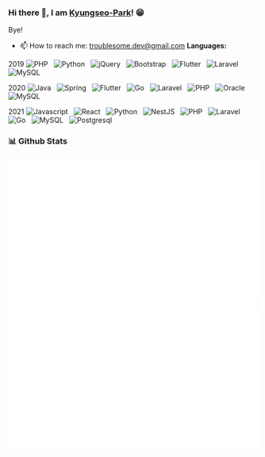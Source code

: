 ### Hi there 👋, I am [Kyungseo-Park](https://Kyungseo-Park.github.io/)! 😁

<!--
**Kyungseo-Park/Kyungseo-Park** is a ✨ _special_ ✨ repository because its `README.md` (this file) appears on your GitHub profile.
Here are some ideas to get you started:

- 🔭 I’m currently working on ...
- 🌱 I’m currently learning ...
- 👯 I’m looking to collaborate on ...
- 🤔 I’m looking for help with ...
- 💬 Ask me about ...
- 📫 How to reach me: ...
- 😄 Pronouns: ...
- ⚡ Fun fact: ...
- 🤔 I’m looking for help with Statistics
- 👯 I’m looking to collaborate on ...
-->

Bye!

- 📫 How to reach me: troublesome.dev@gmail.com
  **Languages:**

2019
![PHP](https://img.shields.io/badge/-PHP-black?logo=PHP&style=social)&nbsp;&nbsp;
![Python](https://img.shields.io/badge/-Python-black?logo=Python&style=social)&nbsp;&nbsp;
![jQuery](https://img.shields.io/badge/-jQuery-black?logo=jquery&style=social)&nbsp;&nbsp;
![Bootstrap](https://img.shields.io/badge/-Bootstrap-black?logo=bootstrap&style=social)&nbsp;&nbsp;
![Flutter](https://img.shields.io/badge/-Flutter-black?logo=Flutter&style=social)&nbsp;&nbsp;
![Laravel](https://img.shields.io/badge/-Laravel-black?logo=Laravel&style=social)&nbsp;&nbsp;
![MySQL](https://img.shields.io/badge/-MySQL-black?logo=MySQL&style=social)&nbsp;&nbsp;

2020
![Java](https://img.shields.io/badge/-Java-black?logo=java&style=social)&nbsp;&nbsp;
![Spring](https://img.shields.io/badge/-Spring%20Framework-black?logo=spring&style=social)&nbsp;&nbsp;
![Flutter](https://img.shields.io/badge/-Flutter-black?logo=Flutter&style=social)&nbsp;&nbsp;
![Go](https://img.shields.io/badge/-Go-black?logo=Go&style=social)&nbsp;&nbsp;
![Laravel](https://img.shields.io/badge/-Laravel-black?logo=Laravel&style=social)&nbsp;&nbsp;
![PHP](https://img.shields.io/badge/-PHP-black?logo=PHP&style=social)&nbsp;&nbsp;
![Oracle](https://img.shields.io/badge/-Oracle-black?logo=Oracle&style=social)&nbsp;&nbsp;
![MySQL](https://img.shields.io/badge/-MySQL-black?logo=MySQL&style=social)&nbsp;&nbsp;

2021
![Javascript](https://img.shields.io/badge/-Javascript-black?logo=Javascript&style=social)&nbsp;&nbsp;
![React](https://img.shields.io/badge/-React-black?logo=React&style=social)&nbsp;&nbsp;
![Python](https://img.shields.io/badge/-Python-black?logo=Python&style=social)&nbsp;&nbsp;
![NestJS](https://img.shields.io/badge/-NestJS-black?logo=NestJS&style=social)&nbsp;&nbsp;
![PHP](https://img.shields.io/badge/-PHP-black?logo=PHP&style=social)&nbsp;&nbsp;
![Laravel](https://img.shields.io/badge/-Laravel-black?logo=Laravel&style=social)&nbsp;&nbsp;
![Go](https://img.shields.io/badge/-Go-black?logo=Go&style=social)&nbsp;&nbsp;
![MySQL](https://img.shields.io/badge/-MySQL-black?logo=MySQL&style=social)&nbsp;&nbsp;
![Postgresql](https://img.shields.io/badge/-Postgresql-black?logo=Postgresql&style=social)&nbsp;&nbsp;

### 📊 Github Stats

![Stats Overview](https://raw.githubusercontent.com/Kyungseo-Park/Kyungseo-Park/output/generated/overview.svg)
![Most Used Languages](https://raw.githubusercontent.com/Kyungseo-Park/Kyungseo-Park/output/generated/languages.svg)

<!--
  https://github.com/rahul-jha98/rahul-jha98
https://github.com/MacroPower/MacroPower
https://github.com/abhisheknaiidu/awesome-github-profile-readme#dynamic-realtime-
-->
